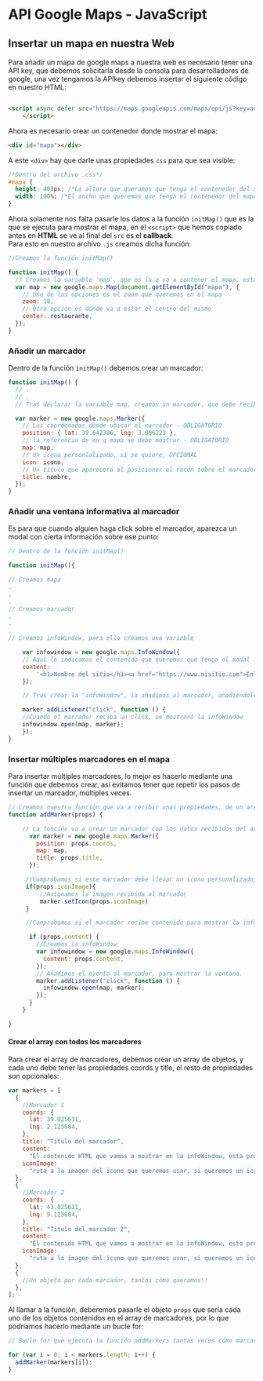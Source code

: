 # API Google Maps - JavaScript

## Insertar un mapa en nuestra Web

Para añadir un mapa de google maps a nuestra web es necesario tener una API key, que debemos solicitarla desde la consola para desarrolladores de google, una vez tengamos la APIkey debemos insertar el siguiente código en nuestro HTML:

```HTML

<script async defer src="https://maps.googleapis.com/maps/api/js?key=aquí-debemos-poner-nuestra-apikey&callback=initMap">
    </script>
```

Ahora es necesario crear un contenedor donde mostrar el mapa:

```html
<div id="mapa"></div>
```

A este `<div>` hay que darle unas propiedades `css` para que sea visible:

```css
/*Dentro del archivo .css*/
#mapa {
  height: 400px; /*La altura que queramos que tenga el contenedor del mapa*/
  width: 100%; /*El ancho que queremos que tenga el contenedor del mapa*/
}
```

Ahora solamente nos falta pasarle los datos a la función `initMap()` que es la que se ejecuta para mostrar el mapa, en el `<script>` que hemos copiado antes en **HTML** se ve al final del `src` es el **callback**.  
Para esto en nuestro archivo `.js` creamos dicha función:

```javascript
//Creamos la función initMap()

function initMap() {
  // Creamos la variable 'map', que es la q va a contener el mapa, esta recibe 2 parámetros, el contenedor donde mostrar el mapa y un objeto con las opciones:
  var map = new google.maps.Map(document.getElementById("mapa"), {
    // Una de las opciones es el zoom que queremos en el mapa
    zoom: 18,
    // Otra opción es dónde va a estar el centro del mismo
    center: restaurante,
  });
}
```

### Añadir un marcador

Dentro de la función `initMap()` debemos crear un marcador:

```javascript
function initMap() {
  // .
  // .
  // Tras declarar la variable map, creamos un marcador, que debe recibir ciertas propiedades:

  var marker = new google.maps.Marker({
    // Las coordenadas dónde ubicar el marcador - OBLIGATORIO
    position: { lat: 39.642306, lng: 3.006223 },
    // la referencia de en q mapa se debe mostrar - OBLIGATORIO
    map: map,
    // Un icono personlalizado, si se quiere, OPCIONAL
    icon: icono,
    // Un título que aparecerá al posicionar el ratón sobre el marcador, OPCIONAL
    title: nombre,
  });
}
```

### Añadir una ventana informativa al marcador

Es para que cuando alguien haga click sobre el marcador, aparezca un modal con cierta información sobre ese punto:

```javascript
// Dentro de la función initMap()

function initMap(){

// Creamos mapa
.
.
.
// Creamos marcador
.
.
.
// Creamos infoWindow, para ello creamos una variable

    var infowindow = new google.maps.InfoWindow({
    // Aquí le indicamos el contenido que queremos que tenga el modal
    content:
        '<h1>Nombre del sitio</h1><a href="https://www.misitio.com">Enlace a la web</a>',
    });

    // Tras crear la "infoWindow", la añadimos al marcador, añadiéndole a este un eventListener

    marker.addListener("click", function () {
    //Cuando el marcador reciba un click, se mostrará la infoWindow
    infowindow.open(map, marker);
    });
}


```

### Insertar múltiples marcadores en el mapa

Para insertar múltiples marcadores, lo mejor es hacerlo mediante una función que debemos crear, así evitamos tener que repetir los pasos de insertar un marcador, múltiples veces.

```javascript
// Creamos nuestra función que va a recibir unas propiedades, de un array de marcadores
function addMarker(props) {

    // La función va a crear un marcador con los datos recibidos del array de marcadores
      var marker = new google.maps.Marker({
        position: props.coords,
        map: map,
        title: props.title,
      });

     //Comprobamos si este marcador debe llevar un icono personalizado, si es así se lo asignamos al marcador
     if(props.iconImage){
         //Asignamos la imagen recibida al marcador
         marker.setIcon(props.iconImage)
     }

     //Comprobamos si el marcador recibe contenido para mostrar la infoWindow, si es así la creamos

      if (props.content) {
        //Creamos la infoWindow
        var infowindow = new google.maps.InfoWindow({
          content: props.content,
        });
        // Añadimos el evento al marcador, para mostrar la ventana.
        marker.addListener("click", function () {
          infowindow.open(map, marker);
        });
      }
    }

}

```

#### Crear el array con todos los marcadores

Para crear el array de marcadores, debemos crear un array de objetos, y cada uno debe tener las propiedades coords y title, el resto de propiedades son opcionales:

```javascript
var markers = [
  {
    //Marcador 1
    coords: {
      lat: 39.025631,
      lng: 2.125684,
    },
    title: "Título del marcador",
    content:
      "El contenido HTML que vamos a mostrar en la infoWindow, esta propiedad es opcional",
    iconImage:
      "ruta a la imagen del icono que queremos usar, si queremos un icono personalizado, esta propiedad es opcional",
  },
  {
    //Marcador 2
    coords: {
      lat: 43.025631,
      lng: 9.125684,
    },
    title: "Título del marcador 2",
    content:
      "El contenido HTML que vamos a mostrar en la infoWindow, esta propiedad es opcional",
    iconImage:
      "ruta a la imagen del icono que queremos usar, si queremos un icono personalizado, esta propiedad es opcional",
  },
  {
    //Un objeto por cada marcador, tantos cómo queramos!!
  },
];
```

Al llamar a la función, deberemos pasarle el objeto `props` que sería cada uno de los objetos contenidos en el array de marcadores, por lo que podríamos hacerlo mediante un bucle for:

```javascript
// Bucle for que ejecuta la función addMarkers tantas veces cómo marcadores tengamos en el array

for (var i = 0; i < markers.length; i++) {
  addMarker(markers[i]);
}
```
